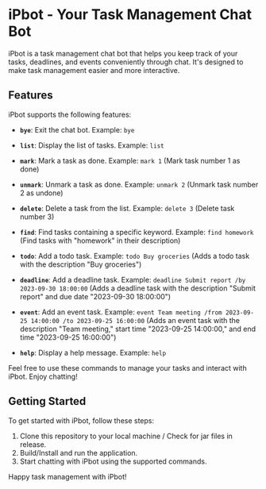# iPbot - Your Task Management Chat Bot

iPbot is a task management chat bot that helps you keep track of your tasks, deadlines, and events conveniently through chat. It's designed to make task management easier and more interactive.

## Features

iPbot supports the following features:

- **`bye`**: Exit the chat bot.
  Example: `bye`

- **`list`**: Display the list of tasks.
  Example: `list`

- **`mark`**: Mark a task as done.
  Example: `mark 1` (Mark task number 1 as done)

- **`unmark`**: Unmark a task as done.
  Example: `unmark 2` (Unmark task number 2 as undone)

- **`delete`**: Delete a task from the list.
  Example: `delete 3` (Delete task number 3)

- **`find`**: Find tasks containing a specific keyword.
  Example: `find homework` (Find tasks with "homework" in their description)

- **`todo`**: Add a todo task.
  Example: `todo Buy groceries` (Adds a todo task with the description "Buy groceries")

- **`deadline`**: Add a deadline task.
  Example: `deadline Submit report /by 2023-09-30 18:00:00`
  (Adds a deadline task with the description "Submit report" and due date "2023-09-30 18:00:00")

- **`event`**: Add an event task.
  Example: `event Team meeting /from 2023-09-25 14:00:00 /to 2023-09-25 16:00:00`
  (Adds an event task with the description "Team meeting," start time "2023-09-25 14:00:00," and end time "2023-09-25 16:00:00")

- **`help`**: Display a help message.
  Example: `help`

Feel free to use these commands to manage your tasks and interact with iPbot. Enjoy chatting!

## Getting Started

To get started with iPbot, follow these steps:

1. Clone this repository to your local machine / Check for jar files in release.
2. Build/Install and run the application.
3. Start chatting with iPbot using the supported commands.


Happy task management with iPbot!
